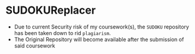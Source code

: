# SUDOKUReplacer
- Due to current Security risk of my coursework(s), the `SUDOKU` repository has been taken down to rid `plagiarism`.
- The Original Repository will become available after the submission of said coursework
